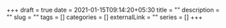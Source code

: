 +++ 
draft = true
date = 2021-01-15T09:14:20+05:30
title = ""
description = ""
slug = "" 
tags = []
categories = []
externalLink = ""
series = []
+++
